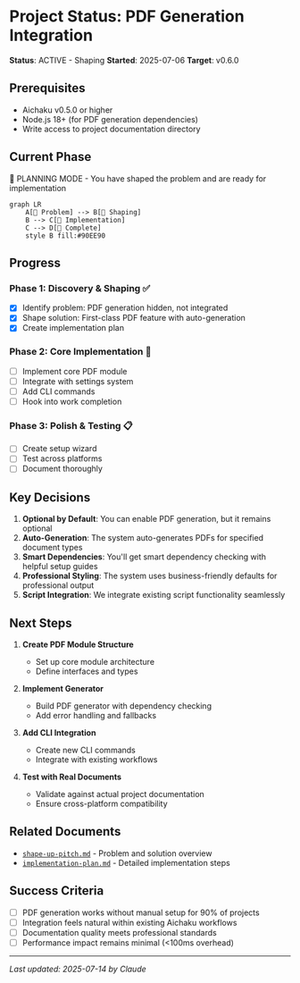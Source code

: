# Project Status: PDF Generation Integration

**Status**: ACTIVE - Shaping **Started**: 2025-07-06 **Target**: v0.6.0

## Prerequisites

- Aichaku v0.5.0 or higher
- Node.js 18+ (for PDF generation dependencies)
- Write access to project documentation directory

## Current Phase

📐 PLANNING MODE - You have shaped the problem and are ready for implementation

```mermaid
graph LR
    A[🌱 Problem] --> B[🌿 Shaping]
    B --> C[🌳 Implementation]
    C --> D[🍃 Complete]
    style B fill:#90EE90
```

## Progress

### Phase 1: Discovery & Shaping ✅

- [x] Identify problem: PDF generation hidden, not integrated
- [x] Shape solution: First-class PDF feature with auto-generation
- [x] Create implementation plan

### Phase 2: Core Implementation 🔄

- [ ] Implement core PDF module
- [ ] Integrate with settings system
- [ ] Add CLI commands
- [ ] Hook into work completion

### Phase 3: Polish & Testing 📋

- [ ] Create setup wizard
- [ ] Test across platforms
- [ ] Document thoroughly

## Key Decisions

1. **Optional by Default**: You can enable PDF generation, but it remains
   optional
2. **Auto-Generation**: The system auto-generates PDFs for specified document
   types
3. **Smart Dependencies**: You'll get smart dependency checking with helpful
   setup guides
4. **Professional Styling**: The system uses business-friendly defaults for
   professional output
5. **Script Integration**: We integrate existing script functionality seamlessly

## Next Steps

1. **Create PDF Module Structure**
   - Set up core module architecture
   - Define interfaces and types

2. **Implement Generator**
   - Build PDF generator with dependency checking
   - Add error handling and fallbacks

3. **Add CLI Integration**
   - Create new CLI commands
   - Integrate with existing workflows

4. **Test with Real Documents**
   - Validate against actual project documentation
   - Ensure cross-platform compatibility

## Related Documents

- [`shape-up-pitch.md`](./shape-up-pitch.md) - Problem and solution overview
- [`implementation-plan.md`](./implementation-plan.md) - Detailed implementation
  steps

## Success Criteria

- [ ] PDF generation works without manual setup for 90% of projects
- [ ] Integration feels natural within existing Aichaku workflows
- [ ] Documentation quality meets professional standards
- [ ] Performance impact remains minimal (<100ms overhead)

---

_Last updated: 2025-07-14 by Claude_
